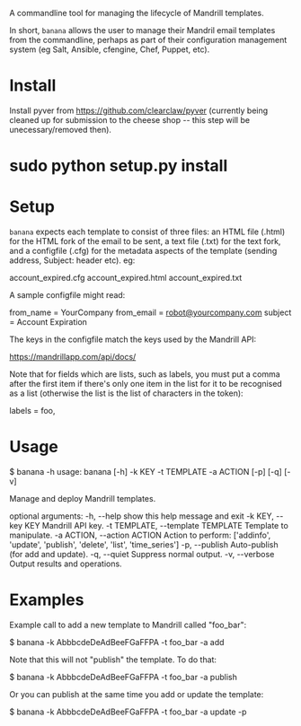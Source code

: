 A commandline tool for managing the lifecycle of Mandrill templates.

In short, `banana` allows the user to manage their Mandril email
templates from the commandline, perhaps as part of their configuration
management system (eg Salt, Ansible, cfengine, Chef, Puppet, etc).

Install
=======

  Install pyver from https://github.com/clearclaw/pyver (currently
  being cleaned up for submission to the cheese shop -- this step will
  be unecessary/removed then).

  # sudo python setup.py install

Setup
=====

`banana` expects each template to consist of three files: an HTML file
(.html) for the HTML fork of the email to be sent, a text file (.txt)
for the text fork, and a configfile (.cfg) for the metadata aspects of
the template (sending address, Subject: header etc).  eg:

  account_expired.cfg
  account_expired.html
  account_expired.txt

A sample configfile might read:

  from_name = YourCompany
  from_email = robot@yourcompany.com
  subject = Account Expiration

The keys in the configfile match the keys used by the Mandrill API:

  https://mandrillapp.com/api/docs/

Note that for fields which are lists, such as labels, you must put a
comma after the first item if there's only one item in the list for it
to be recognised as a list (otherwise the list is the list of
characters in the token):

  labels = foo,

Usage
=====

$ banana -h
usage: banana [-h] -k KEY -t TEMPLATE -a ACTION [-p] [-q] [-v]

Manage and deploy Mandrill templates.

optional arguments:
  -h, --help            show this help message and exit
  -k KEY, --key KEY     Mandrill API key.
  -t TEMPLATE, --template TEMPLATE
                        Template to manipulate.
  -a ACTION, --action ACTION
                        Action to perform: ['addinfo', 'update', 'publish',
                        'delete', 'list', 'time_series']
  -p, --publish         Auto-publish (for add and update).
  -q, --quiet           Suppress normal output.
  -v, --verbose         Output results and operations.

Examples
========

Example call to add a new template to Mandrill called "foo_bar":

  $ banana -k AbbbcdeDeAdBeeFGaFFPA -t foo_bar -a add

Note that this will not "publish" the template.  To do that:

  $ banana -k AbbbcdeDeAdBeeFGaFFPA -t foo_bar -a publish

Or you can publish at the same time you add or update the template:

  $ banana -k AbbbcdeDeAdBeeFGaFFPA -t foo_bar -a update -p
